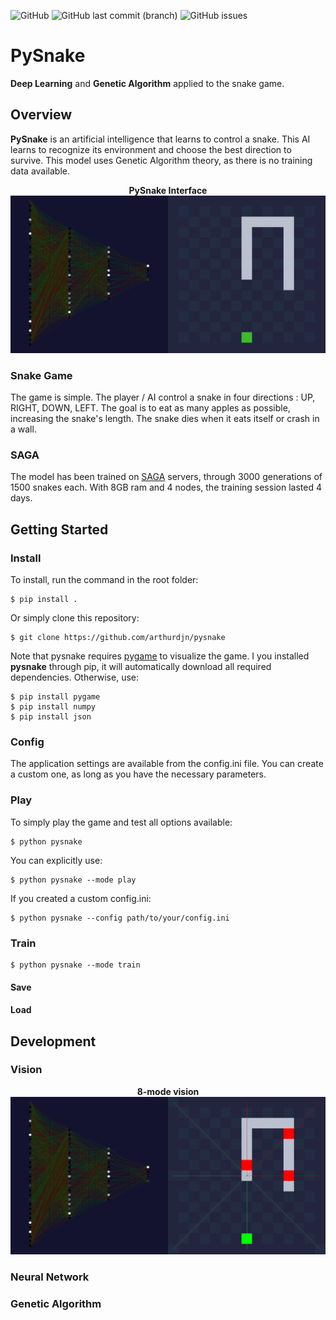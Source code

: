 ![GitHub](https://img.shields.io/github/license/arthurdjn/pysnake) ![GitHub last commit (branch)](https://img.shields.io/github/last-commit/arthurdjn/pysnake/master) ![GitHub issues](https://img.shields.io/github/issues/arthurdjn/pysnake) 


# PySnake

**Deep Learning** and **Genetic Algorithm** applied to the snake game.

## Overview

**PySnake** is an artificial intelligence that learns to control a snake. This AI learns to recognize its environment and choose the best direction to survive.
This model uses Genetic Algorithm theory, as there is no training data available.
<p align="center">
  <b>PySnake Interface</b><br>
  <img src="img/pysnake_intro.png">
  <br>
</p>


### Snake Game

The game is simple. The player / AI control a snake in four directions : UP, RIGHT, DOWN, LEFT. The goal is to eat as many apples as possible, increasing the snake's length.
The snake dies when it eats itself or crash in a wall.

### SAGA

The model has been trained on [SAGA](https://documentation.sigma2.no/quick/saga.html) servers, through 3000 generations of 1500 snakes each. With 8GB ram and 4 nodes, the training session lasted 4 days.

## Getting Started

### Install

To install, run the command in the root folder:

```pycon
$ pip install .
```

Or simply clone this repository:

```
$ git clone https://github.com/arthurdjn/pysnake
```

Note that pysnake requires [pygame](https://www.pygame.org/news) to visualize the game.
I you installed **pysnake** through pip, it will automatically download all required dependencies. Otherwise, use:

```
$ pip install pygame
$ pip install numpy
$ pip install json
```

### Config

The application settings are available from the config.ini file. You can create a custom one, as long as you have the necessary parameters.
  

### Play

To simply play the game and test all options available:
```
$ python pysnake
```
You can explicitly use:
```
$ python pysnake --mode play
```

If you created a custom config.ini:
```
$ python pysnake --config path/to/your/config.ini
```


### Train

```
$ python pysnake --mode train
```

#### Save

#### Load

## Development

### Vision

<p align="center">
  <b>8-mode vision</b><br>
  <img src="img/pysnake_vision.png">
  <br>
</p>

### Neural Network

### Genetic Algorithm
